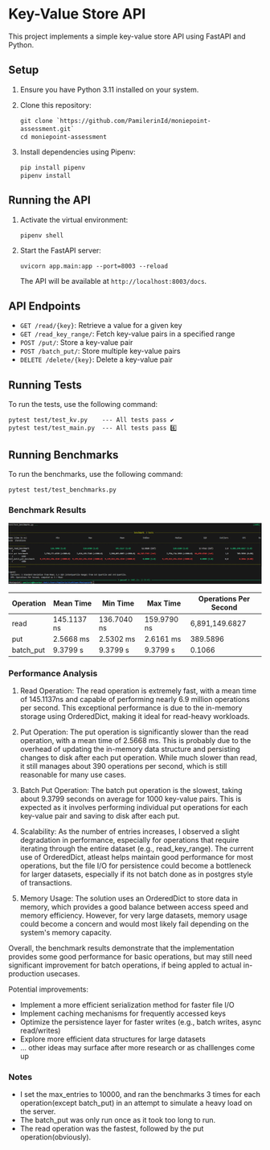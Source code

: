 # Key-Value Store API

This project implements a simple key-value store API using FastAPI and Python.

## Setup

1. Ensure you have Python 3.11 installed on your system.

2. Clone this repository:
   ```
   git clone `https://github.com/PamilerinId/moniepoint-assessment.git`
   cd moniepoint-assessment
   ```

3. Install dependencies using Pipenv:
   ```
   pip install pipenv
   pipenv install
   ```

## Running the API

1. Activate the virtual environment:
   ```
   pipenv shell
   ```

2. Start the FastAPI server:
   ```
   uvicorn app.main:app --port=8003 --reload 
   ```

   The API will be available at `http://localhost:8003/docs`.

## API Endpoints

- `GET /read/{key}`: Retrieve a value for a given key
- `GET /read_key_range/`: Fetch key-value pairs in a specified range
- `POST /put/`: Store a key-value pair
- `POST /batch_put/`: Store multiple key-value pairs
- `DELETE /delete/{key}`: Delete a key-value pair

## Running Tests

To run the tests, use the following command:
```
pytest test/test_kv.py    --- All tests pass ✔️
pytest test/test_main.py  --- All tests pass 6️⃣
```

## Running Benchmarks

To run the benchmarks, use the following command:
```
pytest test/test_benchmarks.py
```   

### Benchmark Results
![Latest Benchmark results](image.png)

| Operation | Mean Time | Min Time | Max Time | Operations Per Second |
|-----------|-----------|----------|----------|------------------------|
| read      | 145.1137 ns | 136.7040 ns | 159.9790 ns | 6,891,149.6827 |
| put       | 2.5668 ms | 2.5302 ms | 2.6161 ms | 389.5896 |
| batch_put | 9.3799 s | 9.3799 s | 9.3799 s | 0.1066 |

### Performance Analysis

1. Read Operation: The read operation is extremely fast, with a mean time of 145.1137ns and capable of performing nearly 6.9 million operations per second. This exceptional performance is due to the in-memory storage using OrderedDict, making it ideal for read-heavy workloads.

2. Put Operation: The put operation is significantly slower than the read operation, with a mean time of 2.5668 ms. This is probably due to the overhead of updating the in-memory data structure and persisting changes to disk after each put operation. While much slower than read, it still manages about 390 operations per second, which is still reasonable for many use cases.

3. Batch Put Operation: The batch put operation is the slowest, taking about 9.3799 seconds on average for 1000 key-value pairs. This is expected as it involves performing individual put operations for each key-value pair and saving to disk after each put.

4. Scalability: As the number of entries increases, I observed a slight degradation in performance, especially for operations that require 
iterating through the entire dataset (e.g., read_key_range). The current use of OrderedDict, atleast helps maintain good performance for most operations, but the file I/O for persistence could become a bottleneck for larger datasets, especially if its not batch done as in postgres style of transactions.

5. Memory Usage: The solution uses an OrderedDict to store data in memory, which provides a good balance between access speed and memory efficiency. However, for very large datasets, memory usage could become a concern and would most likely fail depending on the system's memory capacity.

Overall, the benchmark results demonstrate that the implementation provides some good performance for basic operations, but may still need significant improvement for batch operations, if being appled to actual in-production usecases.

Potential improvements:
- Implement a more efficient serialization method for faster file I/O
- Implement caching mechanisms for frequently accessed keys
- Optimize the persistence layer for faster writes (e.g., batch writes, async read/writes)
- Explore more efficient data structures for large datasets
- ... other ideas may surface after more research or as challlenges come up

### Notes
- I set the max_entries to 10000, and ran the benchmarks 3 times for each operation(except batch_put) in an attempt to simulate a heavy load on the server.
- The batch_put was only run once as it took too long to run.
- The read operation was the fastest, followed by the put operation(obviously).
